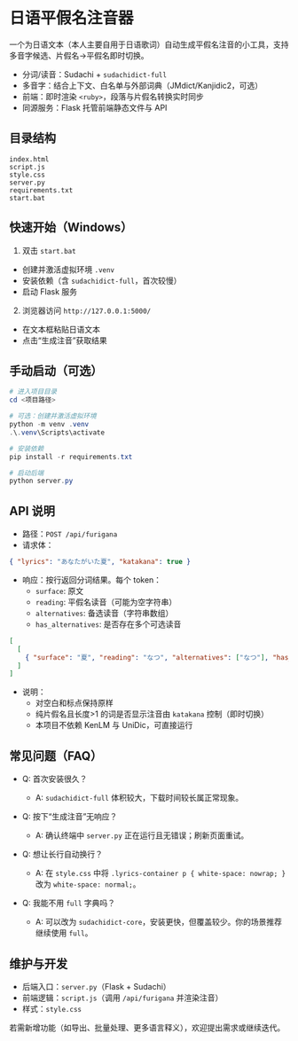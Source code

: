 # 日语平假名注音器

一个为日语文本（本人主要自用于日语歌词）自动生成平假名注音的小工具，支持多音字候选、片假名→平假名即时切换。

- 分词/读音：Sudachi + `sudachidict-full`
- 多音字：结合上下文、白名单与外部词典（JMdict/Kanjidic2，可选）
- 前端：即时渲染 `<ruby>`，段落与片假名转换实时同步
- 同源服务：Flask 托管前端静态文件与 API

## 目录结构

```
index.html
script.js
style.css
server.py
requirements.txt
start.bat
```

## 快速开始（Windows）

1) 双击 `start.bat`
- 创建并激活虚拟环境 `.venv`
- 安装依赖（含 `sudachidict-full`，首次较慢）
- 启动 Flask 服务

2) 浏览器访问 `http://127.0.0.1:5000/`
- 在文本框粘贴日语文本
- 点击“生成注音”获取结果

## 手动启动（可选）

```powershell
# 进入项目目录
cd <项目路径>

# 可选：创建并激活虚拟环境
python -m venv .venv
.\.venv\Scripts\activate

# 安装依赖
pip install -r requirements.txt

# 启动后端
python server.py
```

## API 说明

- 路径：`POST /api/furigana`
- 请求体：
```json
{ "lyrics": "あなたがいた夏", "katakana": true }
```
- 响应：按行返回分词结果。每个 token：
  - `surface`: 原文
  - `reading`: 平假名读音（可能为空字符串）
  - `alternatives`: 备选读音（字符串数组）
  - `has_alternatives`: 是否存在多个可选读音

```json
[
  [
    { "surface": "夏", "reading": "なつ", "alternatives": ["なつ"], "has_alternatives": false }
  ]
]
```
- 说明：
  - 对空白和标点保持原样
  - 纯片假名且长度>1 的词是否显示注音由 `katakana` 控制（即时切换）
  - 本项目不依赖 KenLM 与 UniDic，可直接运行

## 常见问题（FAQ）

- Q: 首次安装很久？
  - A: `sudachidict-full` 体积较大，下载时间较长属正常现象。

- Q: 按下“生成注音”无响应？
  - A: 确认终端中 `server.py` 正在运行且无错误；刷新页面重试。

- Q: 想让长行自动换行？
  - A: 在 `style.css` 中将 `.lyrics-container p { white-space: nowrap; }` 改为 `white-space: normal;`。

- Q: 我能不用 `full` 字典吗？
  - A: 可以改为 `sudachidict-core`，安装更快，但覆盖较少。你的场景推荐继续使用 `full`。

## 维护与开发

- 后端入口：`server.py`（Flask + Sudachi）
- 前端逻辑：`script.js`（调用 `/api/furigana` 并渲染注音）
- 样式：`style.css`

若需新增功能（如导出、批量处理、更多语言释义），欢迎提出需求或继续迭代。
